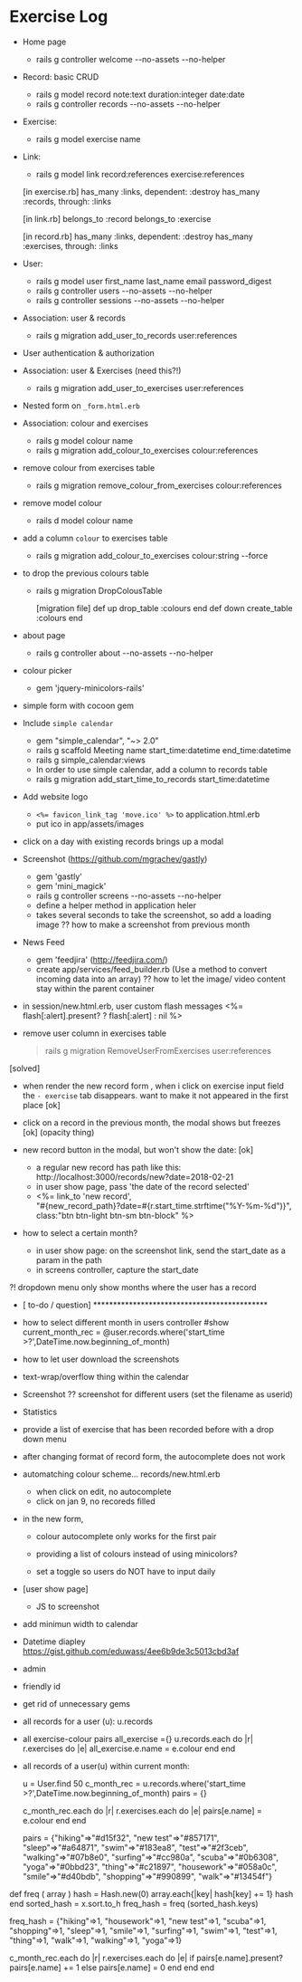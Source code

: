 # Exercise Log
- Home page
  + rails g controller welcome --no-assets --no-helper

- Record: basic CRUD
  + rails g model record note:text duration:integer date:date
  + rails g controller records --no-assets --no-helper

- Exercise:
  + rails g model exercise name

- Link:
  + rails g model link record:references exercise:references

  [in exercise.rb]
    has_many :links, dependent: :destroy
    has_many :records, through: :links

  [in link.rb]
    belongs_to :record
    belongs_to :exercise

  [in record.rb]
    has_many :links, dependent: :destroy
    has_many :exercises, through: :links

- User:
  + rails g model user first_name last_name email password_digest
  + rails g controller users --no-assets --no-helper
  + rails g controller sessions --no-assets --no-helper

- Association: user & records
  + rails g migration add_user_to_records user:references

- User authentication & authorization

- Association: user & Exercises (need this?!)
  + rails g migration add_user_to_exercises user:references

- Nested form on `_form.html.erb`

- Association: colour and exercises
  + rails g model colour name
  + rails g migration add_colour_to_exercises colour:references

- remove colour from exercises table
  + rails g migration remove_colour_from_exercises colour:references

- remove model colour
  + rails d model colour name

- add a column `colour` to exercises table
  + rails g migration add_colour_to_exercises colour:string --force

- to drop the previous colours table
  + rails g migration DropColousTable

    [migration file]
      def up
        drop_table :colours
      end
      def down
        create_table :colours
      end

- about page
  + rails g controller about --no-assets --no-helper

* colour picker
  - gem 'jquery-minicolors-rails'

* simple form with cocoon gem

* Include `simple calendar`
   - gem "simple_calendar", "~> 2.0"
   <!-- + *= require simple_calendar  -->
   + rails g scaffold Meeting name start_time:datetime end_time:datetime
   + rails g simple_calendar:views

   - In order to use simple calendar, add a column to records table
   + rails g migration add_start_time_to_records start_time:datetime

* Add website logo
  - `<%= favicon_link_tag 'move.ico' %>` to application.html.erb
  - put ico in app/assets/images

* click on a day with existing records brings up a modal

* Screenshot (https://github.com/mgrachev/gastly)
  - gem 'gastly'
  - gem 'mini_magick'
  - rails g controller screens --no-assets --no-helper
  - define a helper method in application heler
  - takes several seconds to take the screenshot, so add a loading image
  ?? how to make a screenshot from previous month

* News Feed
  - gem 'feedjira' (http://feedjira.com/)
  - create app/services/feed_builder.rb
    (Use a method to convert incoming data into an array)
  ?? how to let the image/ video content stay within the parent container
  <!-- $('img').css({"width": "50%", "height": "50%"}); -->


* in session/new.html.erb, user custom flash messages
      <%= flash[:alert].present? ? flash[:alert] : nil %>

* remove user column in exercises table
  > rails g migration RemoveUserFromExercises user:references

[solved]

- when render the new record form , when i click on exercise input field
the `- exercise` tab disappears. want to make it not appeared in the first place [ok]

- click on a record in the previous month, the modal shows but freezes [ok]
  (opacity thing)

- new record button in the modal, but won't show the date: [ok]
  - a regular new record has path like this:
    http://localhost:3000/records/new?date=2018-02-21
  - in user show page, pass 'the date of the record selected'
  - <%= link_to 'new record',      
        "#{new_record_path}?date=#{r.start_time.strftime("%Y-%m-%d")}",
        class:"btn btn-light btn-sm btn-block" %>

- how to select a certain month?
  - in user show page:
    on the screenshot link, send the start_date as a param in the path
  - in screens controller, capture the start_date

?! dropdown menu only show months where the user has a record

* [ to-do / question] ********************************************
- how to select different month
  in users controller #show
  current_month_rec = @user.records.where('start_time >?',DateTime.now.beginning_of_month)

  
- how to let user download the screenshots

- text-wrap/overflow thing within the calendar
- Screenshot
?? screenshot for different users (set the filename as userid)

* Statistics
- provide a list of exercise that has been recorded before with a drop down menu


- after changing format of record form, the autocomplete does not work


- automatching colour scheme... records/new.html.erb
  + when click on edit, no autocomplete
  + click on jan 9, no recoreds filled

- in the new form,
  + colour autocomplete only works for the first pair
  + providing a list of colours instead of using minicolors?

  + set a toggle so users do NOT have to input daily

- [user show page]
  + JS to screenshot

- add minimun width to calendar

- Datetime diapley
  https://gist.github.com/eduwass/4ee6b9de3c5013cbd3af
- admin
- friendly id
- get rid of unnecessary gems


- all records for a user (u): u.records
- all exercise-colour pairs
all_exercise ={}
u.records.each do |r|
  r.exercises do |e|
    all_exercise.e.name = e.colour
  end
end




- all records of a user(u) within current month:

  u = User.find 50
  c_month_rec = u.records.where('start_time >?',DateTime.now.beginning_of_month)
  pairs = {}

  c_month_rec.each do |r|
    r.exercises.each do |e|
      pairs[e.name] = e.colour
    end
  end

  pairs = {"hiking"=>"#d15f32",
 "new test"=>"#857171",
 "sleep"=>"#a64871",
 "swim"=>"#183ea8",
 "test"=>"#2f3ceb",
 "walking"=>"#07b8e0",
 "surfing"=>"#cc980a",
 "scuba"=>"#0b6308",
 "yoga"=>"#0bbd23",
 "thing"=>"#c21897",
 "housework"=>"#058a0c",
 "smile"=>"#d40bdb",
 "shopping"=>"#990899",
 "walk"=>"#13454f"}


 def freq ( array )
    hash = Hash.new(0)
    array.each{|key| hash[key] += 1}
    hash
  end
  sorted_hash = x.sort.to_h
  freq_hash = freq (sorted_hash.keys)

  freq_hash = {"hiking"=>1, "housework"=>1, "new test"=>1, "scuba"=>1, "shopping"=>1, "sleep"=>1, "smile"=>1, "surfing"=>1, "swim"=>1, "test"=>1, "thing"=>1, "walk"=>1, "walking"=>1, "yoga"=>1}


  c_month_rec.each do |r|
    r.exercises.each do |e|
      if pairs[e.name].present?
        pairs[e.name] += 1
      else
        pairs[e.name] = 0
      end
    end
  end



<!--  -->
